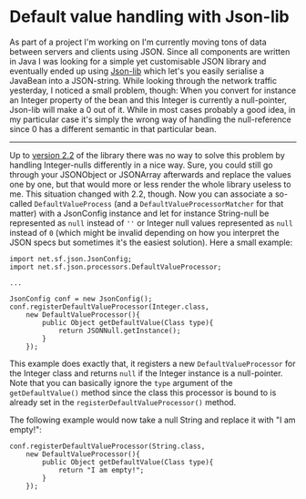 # Default value handling with Json-lib

As part of a project I'm working on I'm currently moving tons of data between servers and clients using JSON. Since all components are written in Java I was looking for a simple yet customisable JSON library and eventually ended up using [Json-lib](http://json-lib.sourceforge.net/) which let's you easily serialise a JavaBean into a JSON-string. While looking through the network traffic yesterday, I noticed a small problem, though: When you convert for instance an Integer property of the bean and this Integer is currently a null-pointer, Json-lib will make a 0 out of it. While in most cases probably a good idea, in my particular case it's simply the wrong way of handling the null-reference since 0 has a different semantic in that particular bean.

-------------------------------

Up to [version 2.2](http://json-lib.sourceforge.net/changes-report.html#2.2) of the library there was no way to solve this problem by handling Integer-nulls differently in a nice way. Sure, you could still go through your JSONObject or JSONArray afterwards and replace the values one by one, but that would more or less render the whole library useless to me. This situation changed with 2.2, though. Now you can associate a so-called `DefaultValueProcess` (and a `DefaultValueProcessorMatcher` for that matter) with a JsonConfig instance and let for instance String-null be represented as `null` instead of `''` or Integer null values represented as `null` instead of `0` (which might be invalid depending on how you interpret the JSON specs but sometimes it's the easiest solution). Here a small example:
    
    import net.sf.json.JsonConfig;
    import net.sf.json.processors.DefaultValueProcessor;
    
    ...
    
    JsonConfig conf = new JsonConfig();
    conf.registerDefaultValueProcessor(Integer.class, 
        new DefaultValueProcessor(){
            public Object getDefaultValue(Class type){
                return JSONNull.getInstance();
            }
        });
    
This example does exactly that, it registers a new `DefaultValueProcessor` for the Integer class and returns `null` if the Integer instance is a null-pointer. Note that you can basically ignore the `type` argument of the `getDefaultValue()` method since the class this processor is bound to is already set in the `registerDefaultValueProcessor()` method. 

The following example would now take a null String and replace it with "I am empty!":
    
    conf.registerDefaultValueProcessor(String.class, 
        new DefaultValueProcessor(){
            public Object getDefaultValue(Class type){
                return "I am empty!";
            }
        });
<!--
You can find a complete example [packaged here](jsonlibpg-defaultvalues-9891cf56f2c4.tar.bz2>) and [versioned here](http://hg.zerokspot.com/jsonlibpg.defaultvalues/).
-->
